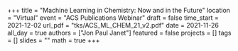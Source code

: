 +++
title = "Machine Learning in Chemistry: Now and in the Future"
location = "Virtual"
event = "ACS Publications Webinar"
draft = false
time_start = 2021-12-02
url_pdf = "tks/ACS_ML_CHEM_21_v2.pdf"
date = 2021-11-26
all_day = true
authors = ["Jon Paul Janet"]
featured = false
projects = []
tags = []
slides = ""
math = true
+++
